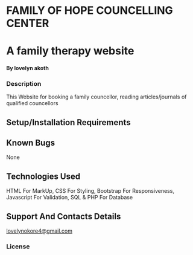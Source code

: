 # FAMILY OF HOPE COUNCELLING CENTER
# A family therapy website  
#### By **lovelyn akoth**
### Description
This Website for booking a family councellor, reading articles/journals of qualified councellors
## Setup/Installation Requirements
## Known Bugs
None
## Technologies Used 
HTML For MarkUp, CSS For Styling, Bootstrap For Responsiveness, Javascript For Validation, SQL & PHP For Database
## Support And Contacts Details
lovelynokore4@gmail.com
### License
